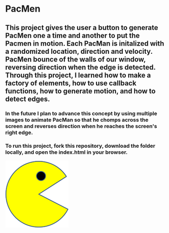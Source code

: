 # PacMen

## This project gives the user a button to generate PacMen one a time and another to put the Pacmen in motion.  Each PacMan is initalized with a randomized location, direction and velocity. PacMen bounce of the walls of our window, reversing direction when the edge is detected. Through this project, I learned how to make a factory of elements, how to use callback functions, how to generate motion, and how to detect edges.

### In the future I plan to advance this concept by using multiple images to animate PacMan so that he chomps across the screen and reverses direction when he reaches the screen's right edge.  

### To run this project, fork this repository, download the folder locally, and open the index.html in your browser. 

<img src="./images/PacMan1.png" width="200">
